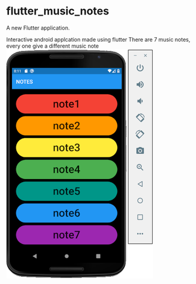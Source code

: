 # flutter_music_notes

A new Flutter application.

Interactive android applcation made using flutter
There are 7 music notes, every one give a different music note
![alt text](https://github.com/sherifshahinhub/flutter_music_notes/blob/master/notes%20app.PNG?raw=true)

